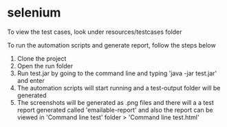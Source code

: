 # selenium


To view the test cases, look under resources/testcases folder

To run the automation scripts and generate report, follow the steps below

1. Clone the project
2. Open the run folder
3. Run test.jar by going to the command line and typing 'java -jar test.jar' and enter
4. The automation scripts will start running and a test-output folder will be generated
5. The screenshots will be generated as .png files and there will a a test report generated called 'emailable-report' and also the report can be viewed in 'Command line test' folder > 'Command line test.html'
